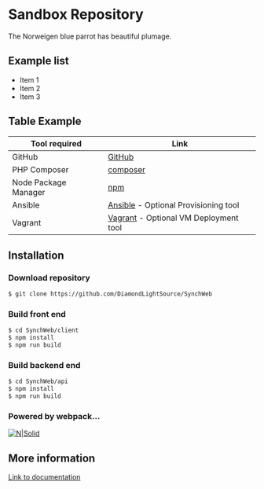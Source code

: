 # Sandbox Repository

The Norweigen blue parrot has beautiful plumage.

## Example list
- Item 1
- Item 2
- Item 3

## Table Example

| Tool required | Link |
| ------ | ------ |
| GitHub | [GitHub](https://github.com) |
| PHP Composer | [composer](https://getcomposer.org/)|
| Node Package Manager | [npm](https://docs.npmjs.com/)|
| Ansible | [Ansible](https://ansible.com/) - Optional Provisioning tool |
| Vagrant | [Vagrant](https://vagrantup.com/) - Optional VM Deployment tool |

## Installation

### Download repository
```sh
$ git clone https://github.com/DiamondLightSource/SynchWeb
```

### Build front end

```sh
$ cd SynchWeb/client
$ npm install
$ npm run build
```
### Build backend end

```sh
$ cd SynchWeb/api
$ npm install
$ npm run build
```

### Powered by webpack...
[![N|Solid](https://webpack.js.org/e0b5805d423a4ec9473ee315250968b2.svg)](https://webpack.js.org/)

## More information
[Link to documentation](documentation.md)
